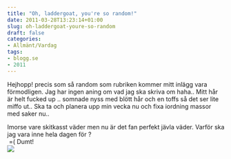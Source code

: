 ```yaml
---
title: "Oh, laddergoat, you're so random!"
date: 2011-03-28T13:23:14+01:00
slug: oh-laddergoat-youre-so-random
draft: false
categories:
- Allmänt/Vardag
tags:
- blogg.se
- 2011
---
```

Hejhopp! precis som så random som rubriken kommer mitt inlägg vara förmodligen. Jag har ingen aning om vad jag ska skriva om haha.. Mitt hår är helt fucked up .. somnade nyss med blött hår och en toffs så det ser lite miffo ut.. Ska ta och planera upp min vecka nu och fixa iordning massor med saker nu..  
  
  
Imorse vare skitkasst väder men nu är det fan perfekt jävla väder. Varför ska jag vara inne hela dagen för ?  
 =( Dumt!  
![](/assets/images/blogg.se/sol12sept06_139975477.jpg)